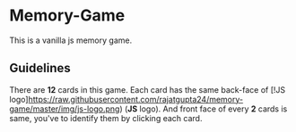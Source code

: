# Memory-Game
This is a vanilla js memory game.

## Guidelines
There are **12** cards in this game. Each card has the same back-face of [!JS logo]https://raw.githubusercontent.com/rajatgupta24/memory-game/master/img/js-logo.png) (**JS** logo). And front face of every **2** cards is same, you've to identify them by clicking each card.
